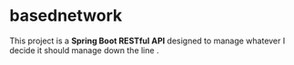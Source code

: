 # basednetwork

This project is a **Spring Boot RESTful API** designed to manage whatever I decide it should manage down the line .
